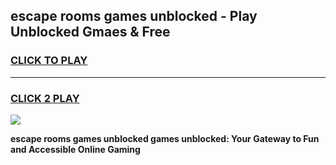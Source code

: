 
## escape rooms games unblocked - Play Unblocked Gmaes & Free
<h3>
<a href="https://premium.freeplayer.one?title=escape_rooms_games_unblocked&ref=19F">CLICK TO PLAY</a></h3>
<hr>

<h3>
<a href="https://premium.freeplayer.one?title=escape_rooms_games_unblocked&ref=19F">CLICK 2 PLAY</a>
  
</h3>

<a href="https://premium.freeplayer.one?title=escape_rooms_games_unblocked&ref=19F/"><img src="https://clearcache.store/games.png"></a>


**escape rooms games unblocked games unblocked: Your Gateway to Fun and Accessible Online Gaming**
